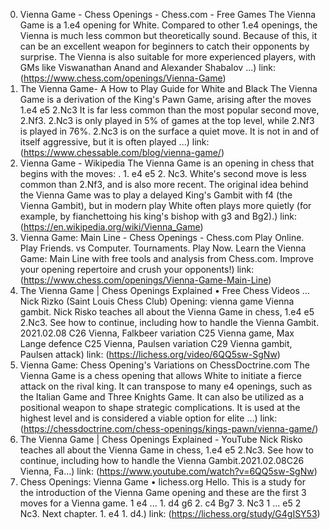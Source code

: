 ---
---
0. Vienna Game - Chess Openings - Chess.com - Free Games
The Vienna Game is a 1.e4 opening for White. Compared to other 1.e4 openings, the Vienna is much less common but theoretically sound. Because of this, it can be an excellent weapon for beginners to catch their opponents by surprise. The Vienna is also suitable for more experienced players, with GMs like Viswanathan Anand and Alexander Shabalov ...)
link: (https://www.chess.com/openings/Vienna-Game)
1. The Vienna Game- A How to Play Guide for White and Black
The Vienna Game is a derivation of the King's Pawn Game, arising after the moves 1.e4 e5 2.Nc3 It is far less common than the most popular second move, 2.Nf3. 2.Nc3 is only played in 5% of games at the top level, while 2.Nf3 is played in 76%. 2.Nc3 is on the surface a quiet move. It is not in and of itself aggressive, but it is often played ...)
link: (https://www.chessable.com/blog/vienna-game/)
2. Vienna Game - Wikipedia
The Vienna Game is an opening in chess that begins with the moves: . 1. e4 e5 2. Nc3. White's second move is less common than 2.Nf3, and is also more recent. The original idea behind the Vienna Game was to play a delayed King's Gambit with f4 (the Vienna Gambit), but in modern play White often plays more quietly (for example, by fianchettoing his king's bishop with g3 and Bg2).)
link: (https://en.wikipedia.org/wiki/Vienna_Game)
3. Vienna Game: Main Line - Chess Openings - Chess.com
Play Online. Play Friends. vs Computer. Tournaments. Play Now. Learn the Vienna Game: Main Line with free tools and analysis from Chess.com. Improve your opening repertoire and crush your opponents!)
link: (https://www.chess.com/openings/Vienna-Game-Main-Line)
4. The Vienna Game | Chess Openings Explained • Free Chess Videos ...
Nick Rizko (Saint Louis Chess Club) Opening: vienna game Vienna gambit. Nick Risko teaches all about the Vienna Game in chess, 1.e4 e5 2.Nc3. See how to continue, including how to handle the Vienna Gambit. 2021.02.08 C26 Vienna, Falkbeer variation C25 Vienna game, Max Lange defence C25 Vienna, Paulsen variation C29 Vienna gambit, Paulsen attack)
link: (https://lichess.org/video/6QQ5sw-SgNw)
5. Vienna Game: Chess Opening's Variations on ChessDoctrine.com
The Vienna Game is a chess opening that allows White to initiate a fierce attack on the rival king. It can transpose to many e4 openings, such as the Italian Game and Three Knights Game. It can also be utilized as a positional weapon to shape strategic complications. It is used at the highest level and is considered a viable option for elite ...)
link: (https://chessdoctrine.com/chess-openings/kings-pawn/vienna-game/)
6. The Vienna Game | Chess Openings Explained - YouTube
Nick Risko teaches all about the Vienna Game in chess, 1.e4 e5 2.Nc3. See how to continue, including how to handle the Vienna Gambit.2021.02.08C26 Vienna, Fa...)
link: (https://www.youtube.com/watch?v=6QQ5sw-SgNw)
7. Chess Openings: Vienna Game • lichess.org
Hello. This is a study for the introduction of the Vienna Game opening and these are the first 3 moves for a Vienna game. 1 e4 ... 1. d4 g6 2. c4 Bg7 3. Nc3 1 ... e5 2 Nc3. Next chapter. 1. e4 1. d4.)
link: (https://lichess.org/study/G4gISY53)
